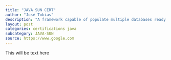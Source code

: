 ```yaml
---
title: "JAVA SUN CERT"
author: "José Tobias"
description: "A framework capable of populate multiple databases ready for IR methods, utilizing algorithms such as steeming and ranking"
layout: post
categories: certifications java
subcategory: JAVA-SUN
source: https://www.google.com
---
```


This will be text here